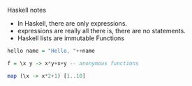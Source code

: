 Haskell notes
- In Haskell, there are only expressions.
- expressions are really all there is, there are no statements.
- Haskell lists are immutable
Functions
```Haskell
hello name = "Hello, "++name

f = \x y -> x*y+x+y -- anonymous functions

map (\x -> x*2+1) [1..10]
```
